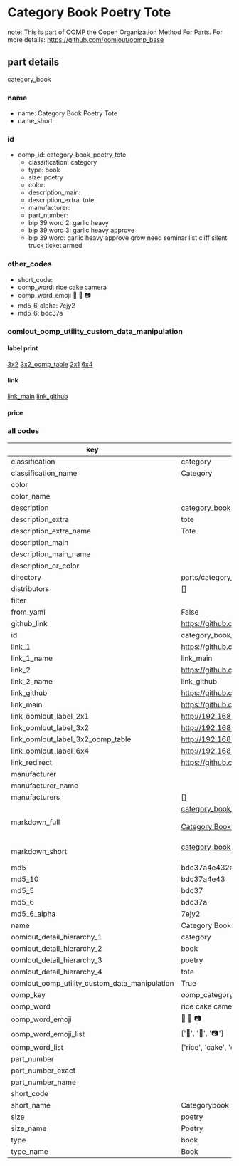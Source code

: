 # Category Book Poetry Tote  

note: This is part of OOMP the Oopen Organization Method For Parts. For more details: https://github.com/oomlout/oomp_base

##  part details
  



category_book



### name
* name: Category Book Poetry Tote
* name_short: 
### id
* oomp_id: category_book_poetry_tote
  * classification: category
  * type: book
  * size: poetry
  * color: 
  * description_main: 
  * description_extra: tote
  * manufacturer: 
  * part_number: 
  * bip 39 word 2: garlic heavy
  * bip 39 word 3: garlic heavy approve
  * bip 39 word: garlic heavy approve grow need seminar list cliff silent truck ticket armed

### other_codes
* short_code: 
* oomp_word: rice cake camera
* oomp_word_emoji :rice: :cake: :camera:
* md5_6_alpha: 7ejy2
* md5_6: bdc37a






### oomlout_oomp_utility_custom_data_manipulation
#### label print
[3x2](http://192.168.1.245:1112/?label=oomp%207ejy2)
[3x2_oomp_table](http://192.168.1.108:1112/?label=oomp%207ejy2)
[2x1](http://192.168.1.242:1112/?label=oomp%207ejy2)
[6x4](http://192.168.1.55:1112/?label=oomp%207ejy2)    

#### link

[link_main](https://github.com/oomlout/oomlout_oomp_version_1_messy/tree/main/parts/category_book_poetry_tote) [link_github](https://github.com/oomlout/oomlout_oomp_version_1_messy/tree/main/parts/category_book_poetry_tote)                             

#### price







### all codes 
| key | value |  
| --- | --- |  
| classification | category |  
| classification_name | Category |  
| color |  |  
| color_name |  |  
| description | category_book |  
| description_extra | tote |  
| description_extra_name | Tote |  
| description_main |  |  
| description_main_name |  |  
| description_or_color |   |  
| directory | parts/category_book_poetry_tote |  
| distributors | [] |  
| filter |  |  
| from_yaml | False |  
| github_link | https://github.com/oomlout/oomlout_oomp_part_src/tree/main/parts/category_book_poetry_tote |  
| id | category_book_poetry_tote |  
| link_1 | https://github.com/oomlout/oomlout_oomp_version_1_messy/tree/main/parts/category_book_poetry_tote |  
| link_1_name | link_main |  
| link_2 | https://github.com/oomlout/oomlout_oomp_version_1_messy/tree/main/parts/category_book_poetry_tote |  
| link_2_name | link_github |  
| link_github | https://github.com/oomlout/oomlout_oomp_version_1_messy/tree/main/parts/category_book_poetry_tote |  
| link_main | https://github.com/oomlout/oomlout_oomp_version_1_messy/tree/main/parts/category_book_poetry_tote |  
| link_oomlout_label_2x1 | http://192.168.1.242:1112/?label=oomp%207ejy2 |  
| link_oomlout_label_3x2 | http://192.168.1.245:1112/?label=oomp%207ejy2 |  
| link_oomlout_label_3x2_oomp_table | http://192.168.1.108:1112/?label=oomp%207ejy2 |  
| link_oomlout_label_6x4 | http://192.168.1.55:1112/?label=oomp%207ejy2 |  
| link_redirect | https://github.com/oomlout/oomlout_oomp_version_1_messy/tree/main/parts/category_book_poetry_tote |  
| manufacturer |  |  
| manufacturer_name |  |  
| manufacturers | [] |  
| markdown_full | [category_book_poetry_tote](none)<br>[](none)<br>[Category Book Poetry Tote](none)<br><br> |  
| markdown_short | [category_book_poetry_tote](none)<br><br> |  
| md5 | bdc37a4e432af04f0e49e670159a9afe |  
| md5_10 | bdc37a4e43 |  
| md5_5 | bdc37 |  
| md5_6 | bdc37a |  
| md5_6_alpha | 7ejy2 |  
| name | Category Book Poetry Tote |  
| oomlout_detail_hierarchy_1 | category |  
| oomlout_detail_hierarchy_2 | book |  
| oomlout_detail_hierarchy_3 | poetry |  
| oomlout_detail_hierarchy_4 | tote |  
| oomlout_oomp_utility_custom_data_manipulation | True |  
| oomp_key | oomp_category_book_poetry_tote |  
| oomp_word | rice cake camera |  
| oomp_word_emoji | :rice: :cake: :camera: |  
| oomp_word_emoji_list | [':rice:', ':cake:', ':camera:'] |  
| oomp_word_list | ['rice', 'cake', 'camera'] |  
| part_number |  |  
| part_number_exact |  |  
| part_number_name |  |  
| short_code |  |  
| short_name | Categorybook |  
| size | poetry |  
| size_name | Poetry |  
| type | book |  
| type_name | Book |  
